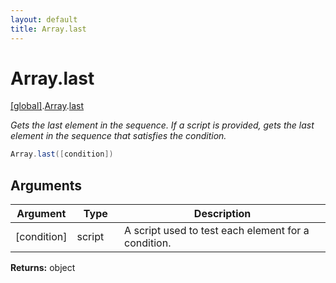 ```yaml
---
layout: default
title: Array.last
---
```


# Array.last

[\[global\]]({{site.baseurl}}/docs/).[Array]({{site.baseurl}}/docs/Array/).[last]({{site.baseurl}}/docs/Array/last/)

_Gets the last element in the sequence. If a script is provided, gets the last element in the sequence that satisfies the condition._

```cs
Array.last([condition])
```

## Arguments

<table>
  <col width="15%">
  <col width="15%">
  <thead>
    <tr>
      <th>Argument</th>
      <th>Type</th>
      <th>Description</th>
    </tr>
  </thead>
  <tbody>
    <tr>
      <td>[condition]</td>
      <td>script</td>
      <td>A script used to test each element for a condition.</td>
    </tr>
  </tbody>
</table>

**Returns:** object
